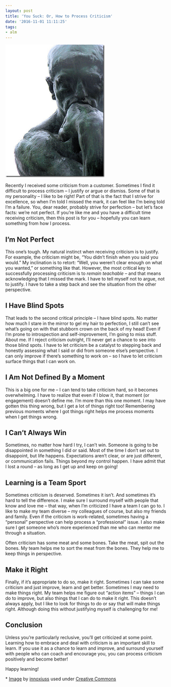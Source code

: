 ```yaml
---
layout: post
title: 'You Suck: Or, How to Process Criticism'
date: '2016-11-01 11:11:25'
tags:
- alm
---
```


[![image](/assets/images/files/6cc8f12b-a071-44f9-be4d-b0ec63785175.png "image")](/assets/images/files/9ae10199-c15a-460c-860a-d617e8f4239f.png)<!--kg-card-end: html-->

Recently I received some criticism from a customer. Sometimes I find it difficult to process criticism – I justify or argue or dismiss. Some of that is my personality – I like to be right! Part of that is the fact that I strive for excellence, so when I’m told I missed the mark, it can feel like I’m being told I’m a failure. You, dear reader, probably strive for perfection – but let’s face facts: we’re not perfect. If you’re like me and you have a difficult time receiving criticism, then this post is for you – hopefully you can learn something from how I process.

## I’m Not Perfect

This one’s tough. My natural instinct when receiving criticism is to justify. For example, the criticism might be, “You didn’t finish when you said you would.” My inclination is to retort: “Well, you weren’t clear enough on what you wanted,” or something like that. However, the most critical key to successfully processing criticism is to _remain teachable_ – and that means acknowledging that I missed the mark. I have to tell myself not to argue, not to justify. I have to take a step back and see the situation from the other perspective.

## I Have Blind Spots

That leads to the second critical principle – I have blind spots. No matter how much I stare in the mirror to gel my hair to perfection, I still can’t see what’s going on with that stubborn crown on the back of my head! Even if I’m prone to introspection and self-improvement, I’m going to miss stuff. About me. If I reject criticism outright, I’ll never get a chance to see into those blind spots. I have to let criticism be a catalyst to stepping back and honestly assessing what I said or did from someone else’s perspective. I can only improve if there’s something to work on – so I have to let criticism surface things that I can work on.

## I Am Not Defined By a Moment

This is a big one for me – I can tend to take criticism hard, so it becomes overwhelming. I have to realize that even if I blow it, that moment (or engagement) doesn’t define me. I’m more than this one moment. I may have gotten this thing wrong, but I get a lot of things right too! Remembering previous moments where I got things right helps me process moments when I get things wrong.

## I Can’t Always Win

Sometimes, no matter how hard I try, I can’t win. Someone is going to be disappointed in something I did or said. Most of the time I don’t set out to disappoint, but life happens. Expectations aren’t clear, or are just different, or communication fails. Things beyond my control happen. I have admit that I lost a round – as long as I get up and keep on going!

## Learning is a Team Sport

Sometimes criticism is deserved. Sometimes it isn’t. And sometimes it’s hard to tell the difference. I make sure I surround myself with people that know and love me – that way, when I’m criticized I have a team I can go to. I like to make my team diverse – my colleagues of course, but also my friends and family. Even if the criticism is work-related, sometimes having a “personal” perspective can help process a “professional” issue. I also make sure I get someone who’s more experienced than me who can mentor me through a situation.

Often criticism has some meat and some bones. Take the meat, spit out the bones. My team helps me to sort the meat from the bones. They help me to keep things in perspective.

## Make it Right

Finally, if it’s appropriate to do so, make it right. Sometimes I can take some criticism and just improve, learn and get better. Sometimes I may need to make things right. My team helps me figure out “action items” – things I can do to improve, but also things that I can do to make it right. This doesn’t always apply, but I like to look for things to do or say that will make things right. Although doing this without justifying myself is challenging for me!

## Conclusion

Unless you’re particularly reclusive, you’ll get criticized at some point. Learning how to embrace and deal with criticism is an important skill to learn. If you use it as a chance to learn and improve, and surround yourself with people who can coach and encourage you, you can process criticism positively and become better!

Happy learning!

\* [Image](https://www.flickr.com/photos/innoxiuss/308920352) by [innoxiuss](https://www.flickr.com/photos/innoxiuss/) used under [Creative Commons](https://creativecommons.org/licenses/by/2.0/)

